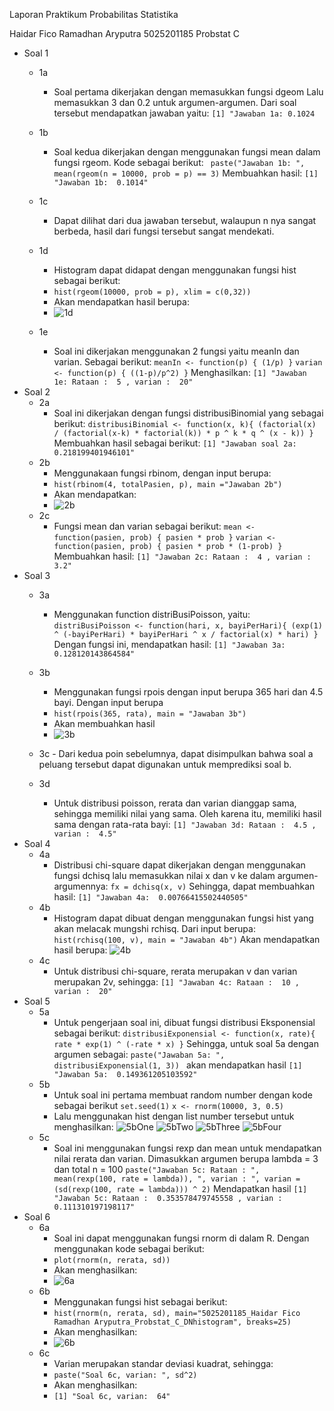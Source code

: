 Laporan Praktikum Probabilitas Statistika

Haidar Fico Ramadhan Aryputra
5025201185
Probstat C

 - Soal 1
	 - 1a
		 -  Soal pertama dikerjakan dengan memasukkan fungsi dgeom
Lalu memasukkan 3 dan 0.2 untuk argumen-argumen. Dari soal tersebut mendapatkan jawaban yaitu: 
```[1] "Jawaban 1a: 0.1024```

	-	1b
		- Soal kedua dikerjakan dengan menggunakan fungsi mean dalam fungsi rgeom. Kode sebagai berikut:
		``` paste("Jawaban 1b: ", mean(rgeom(n = 10000, prob = p) == 3)``` 
		Membuahkan hasil: `[1] "Jawaban 1b:  0.1014"`
	- 1c
		- Dapat dilihat dari dua jawaban tersebut, walaupun n nya sangat berbeda, hasil dari fungsi tersebut sangat mendekati. 
	- 1d
		-  Histogram dapat didapat dengan menggunakan fungsi hist sebagai berikut:
		- ``hist(rgeom(10000, prob = p), xlim = c(0,32)) ``
		- Akan mendapatkan hasil berupa:
		- ![1d](Foto\Foto1d.png)

	- 1e
		- Soal ini dikerjakan menggunakan 2 fungsi yaitu meanIn dan varian. Sebagai berikut: 
		``meanIn <- function(p) {
  (1/p)
}``
``varian <- function(p) {
  ((1-p)/p^2)
}``
Menghasilkan:
``[1] "Jawaban 1e: Rataan :  5 , varian :  20"``
- Soal 2
	- 2a
		- Soal ini dikerjakan dengan fungsi distribusiBinomial yang sebagai berikut:
		``distribusiBinomial <- function(x, k){
  (factorial(x) / (factorial(x-k) * factorial(k)) * p ^ k * q ^ (x - k))
}``
Membuahkan hasil sebagai berikut:
``[1] "Jawaban soal 2a:  0.218199401946101"``
	- 2b
		- Menggunakaan fungsi rbinom, dengan input berupa:
		- ``hist(rbinom(4, totalPasien, p), main ="Jawaban 2b")``
		- Akan mendapatkan:
		- ![2b](Foto\Foto2b.png)
	- 2c
		- Fungsi mean dan varian sebagai berikut:
		 ``mean <- function(pasien, prob) {
  pasien * prob
}``
``varian <- function(pasien, prob) {
  pasien * prob * (1-prob)
}``
Membuahkan hasil:
``[1] "Jawaban 2c: Rataan :  4 , varian :  3.2"``
- Soal 3
	- 3a
		- Menggunakan function distriBusiPoisson, yaitu:
		``distriBusiPoisson <- function(hari, x, bayiPerHari){
  (exp(1) ^ (-bayiPerHari) * bayiPerHari ^ x / factorial(x) * hari)
}``
Dengan fungsi ini, mendapatkan hasil:
``[1] "Jawaban 3a:  0.128120143864584"``
	- 3b
		- Menggunakan fungsi rpois dengan input berupa 365 hari dan 4.5 bayi. Dengan input berupa
		- ``hist(rpois(365, rata), main = "Jawaban 3b")``
		- Akan membuahkan hasil
		- ![3b](Foto\Foto3b.png)
	- 3c
			- Dari kedua poin sebelumnya, dapat disimpulkan bahwa soal a peluang tersebut dapat digunakan untuk memprediksi soal b.
	
	- 3d
		- Untuk distribusi poisson, rerata dan varian dianggap sama, sehingga memiliki nilai yang sama. Oleh karena itu, memiliki hasil sama dengan rata-rata bayi: ``[1] "Jawaban 3d: Rataan :  4.5 , varian :  4.5"`` 
- Soal 4
	- 4a
		- Distribusi chi-square dapat dikerjakan dengan menggunakan fungsi dchisq lalu memasukkan nilai x dan v ke dalam argumen-argumennya:
		``fx = dchisq(x, v)``
		Sehingga, dapat membuahkan hasil:
		``[1] "Jawaban 4a:  0.00766415502440505"``
	-	4b
		-	Histogram dapat dibuat dengan menggunakan fungsi hist yang akan melacak mungshi rchisq. Dari input berupa:
		``hist(rchisq(100, v), main = "Jawaban 4b")``
		Akan mendapatkan hasil berupa:
		![4b](Foto\Foto4b.png)
	- 4c
		- Untuk distribusi chi-square, rerata merupakan v dan varian merupakan 2v, sehingga:
		``[1] "Jawaban 4c: Rataan :  10 , varian :  20"``
- Soal 5
	- 5a
		- Untuk pengerjaan soal ini, dibuat fungsi distribusi Eksponensial sebagai berikut:
		``distribusiExponensial <- function(x, rate){
  rate * exp(1) ^ (-rate * x)
}``
Sehingga, untuk soal 5a dengan argumen sebagai:
``paste("Jawaban 5a: ", distribusiExponensial(1, 3))
``
akan mendapatkan hasil
``[1] "Jawaban 5a:  0.149361205103592"``
	- 5b
		- Untuk soal ini pertama membuat random number dengan kode sebagai berikut 
		``set.seed(1)``
		``x <- rnorm(10000, 3, 0.5)``
		- Lalu menggunakan hist dengan list number tersebut untuk menghasilkan:
		![5bOne](Foto\foto5bOne.png)
        ![5bTwo](Foto\foto5bTwo.png)
        ![5bThree](Foto\foto5bThree.png)
        ![5bFour](Foto\foto5bFour.png)
	- 5c
		- Soal ini menggunakan fungsi rexp dan mean untuk mendapatkan nilai rerata dan varian. Dimasukkan argumen berupa lambda = 3 dan total n = 100
		``paste("Jawaban 5c: Rataan : ", mean(rexp(100, rate = lambda)), ", varian : ", varian = (sd(rexp(100, rate = lambda))) ^ 2)``
		Mendapatkan hasil
		``[1] "Jawaban 5c: Rataan :  0.353578479745558 , varian :  0.111310197198117"
``
- Soal 6
	- 6a
		- Soal ini dapat menggunakan fungsi rnorm di dalam R. Dengan menggunakan kode sebagai berikut:
		- ``plot(rnorm(n, rerata, sd))``
		- Akan menghasilkan:
		- ![6a](Foto\Foto6a.png)
	- 6b
		- Menggunakan fungsi hist sebagai berikut:
		- ``hist(rnorm(n, rerata, sd), main="5025201185_Haidar Fico Ramadhan Aryputra_Probstat_C_DNhistogram", breaks=25)``
		-  Akan menghasilkan:
		- ![6b](Foto\Foto6b.png)
	- 6c
		- Varian merupakan standar deviasi kuadrat, sehingga:
		- ``paste("Soal 6c, varian: ", sd^2)``
		- Akan menghasilkan:
		- ``[1] "Soal 6c, varian:  64"``

